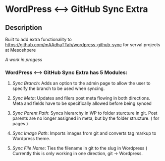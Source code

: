 # WordPress <--> GitHub Sync Extra #

## Description ##

Built to add extra functionality to https://github.com/mAAdhaTTah/wordpress-github-sync for serval projects at Mesoshpere

*A work in progess*

### WordPress <--> GitHub Sync Extra has 5 Modules: ###

1. *Sync Branch*: Adds an option to the admin page to allow the user to specify the branch to be used when syncing.

2. *Sync Meta*: Updates and filers post meta flowing in both directions. Meta and fields have to be specifically allowed before being synced

3. *Sync Parent Path*: Syncs hierarchy in WP to folder sturcture in git. Post parents are no longer assigned in meta, but by the folder structure. ( for pages )

4. *Sync Image Path*: Imports images from git and converts tag markup to Wordpress theme.

5. *Sync File Name*: Ties the filename in git to the slug in Wordpress ( Currently this is only working in one direction, git -> Wordpress. 

